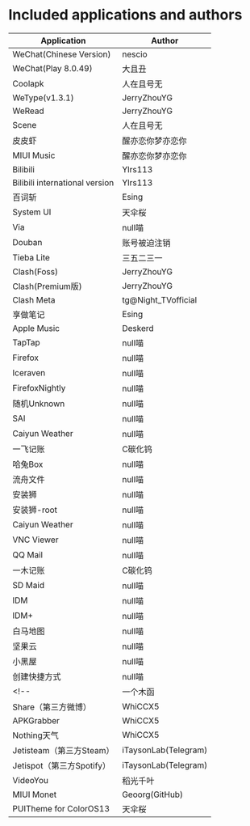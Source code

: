 # Included applications and authors

| Application | Author |
| --- | --- |
| WeChat(Chinese Version) | nescio |
| WeChat(Play 8.0.49) | 大且丑 |
| Coolapk | 人在且号无 |
| WeType(v1.3.1) | JerryZhouYG |
| WeRead | JerryZhouYG |
| Scene | 人在且号无 |
| 皮皮虾 | 醒亦恋你梦亦恋你 |
| MIUI Music | 醒亦恋你梦亦恋你 |
| Bilibili | Ylrs113 |
| Bilibili international version | Ylrs113 |
| 百词斩 | Esing |
| System UI | 天伞桜 |
| Via | null喵 |
| Douban | 账号被迫注销 |
| Tieba Lite | 三五二三一 |
| Clash(Foss) | JerryZhouYG |
| Clash(Premium版) | JerryZhouYG |
| Clash Meta | tg@Night_TVofficial |
| 享做笔记 | Esing |
| Apple Music | Deskerd |
| TapTap | null喵 |
| Firefox | null喵 |
| Iceraven | null喵 |
| FirefoxNightly | null喵 |
| 随机Unknown | null喵 |
| SAI | null喵 |
| Caiyun Weather | null喵 |
| 一飞记账 | C碳化钨 |
| 哈兔Box | null喵 |
| 流舟文件 | null喵 |
| 安装狮 | null喵 |
| 安装狮-root | null喵 |
| Caiyun Weather | null喵 |
| VNC Viewer | null喵 |
| QQ Mail | null喵 |
| 一木记账 | C碳化钨 |
| SD Maid | null喵 |
| IDM | null喵 |
| IDM+ | null喵 |
| 白马地图 | null喵 |
| 坚果云 | null喵 |
| 小黑屋 | null喵 |
| 创建快捷方式 | null喵 |
<!-- | 一个木函 | JerryZhouYG |
| Share（第三方微博） | WhiCCX5 |
| APKGrabber | WhiCCX5 |
| Nothing天气 | WhiCCX5 |
| Jetisteam（第三方Steam） | iTaysonLab(Telegram) |
| Jetispot（第三方Spotify） | iTaysonLab(Telegram) |
| VideoYou | 稻光千叶 |
| MIUI Monet | Geoorg(GitHub) |
| PUITheme for ColorOS13 | 天伞桜 | -->

